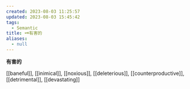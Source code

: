 ```yaml
---
created: 2023-08-03 11:25:57
updated: 2023-08-03 15:45:42
tags:
  - Semantic
title: 🗝️有害的
aliases:
  - null
---
```


<pre><strong>有害的</strong></pre>
[[baneful]], [[inimical]], [[noxious]], [[deleterious]], [[counterproductive]], [[detrimental]], [[devastating]]